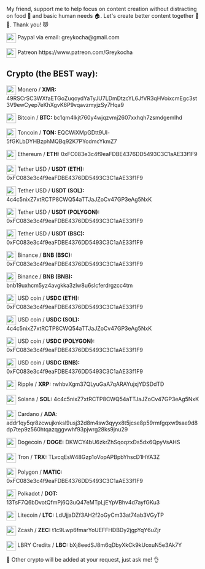 My friend, support me to help focus on content creation without distracting on food 🍞 and basic human needs 🏠. Let's create better content together 🤜🤛. Thank you! 😻

<p><img width="25" valign="middle" src="https://1000logos.net/wp-content/uploads/2017/05/emblem-Paypal.jpg"> Paypal via email: greykocha@gmail.com </p>
<p><img width="25" valign="middle" src="https://c5.patreon.com/external/favicon/rebrand/favicon.ico?v=af5597c2ef"> Patreon https://www.patreon.com/Greykocha</p>
<h2>Crypto (the BEST way):</h2>
<p><img width="25" valign="middle" src="https://s2.coinmarketcap.com/static/img/coins/64x64/328.png"> Monero / <b>XMR:</b> 49RSCrSC3WXfaETGoZuqoydYaTyJU7LDmDtzcYL6JfVR3qHVoixcmEgc3st3V9ewCyep7eKhXgvK6P9vqavzmyjzSy7Hqa9</p>
<p><img width="25" valign="middle" src="https://s2.coinmarketcap.com/static/img/coins/64x64/1.png"> Bitcoin / <b>BTC:</b> bc1qm4lkjt760y4wjqzvmj2607xxhqh7zsmdgemlhd</p>
<p><img width="25" valign="middle" src="https://s2.coinmarketcap.com/static/img/coins/64x64/11419.png"> Toncoin / <b>TON:</b> EQCWiXMpGDtt9Ul-5fGKLbDYHBzphMQBq92K7PYcdmcYkmZ7</p>
<p><img width="25" valign="middle" src="https://s2.coinmarketcap.com/static/img/coins/64x64/1027.png"> Ethereum / <b>ETH:</b> 0xFC083e3c4f9eaFDBE4376DD5493C3C1aAE33f1F9</p>
<p><img width="25" valign="middle" src="https://s2.coinmarketcap.com/static/img/coins/64x64/825.png"> Tether USD / <b>USDT (ETH):</b> 0xFC083e3c4f9eaFDBE4376DD5493C3C1aAE33f1F9</p>
<p><img width="25" valign="middle" src="https://s2.coinmarketcap.com/static/img/coins/64x64/825.png"> Tether USD / <b>USDT (SOL):</b> 4c4c5nixZ7xtRCTP8CWQ54aTTJaJZoCv47GP3eAg5NxK</p>
<p><img width="25" valign="middle" src="https://s2.coinmarketcap.com/static/img/coins/64x64/825.png"> Tether USD / <b>USDT (POLYGON):</b> 0xFC083e3c4f9eaFDBE4376DD5493C3C1aAE33f1F9</p>
<p><img width="25" valign="middle" src="https://s2.coinmarketcap.com/static/img/coins/64x64/825.png"> Tether USD / <b>USDT (BSC):</b> 0xFC083e3c4f9eaFDBE4376DD5493C3C1aAE33f1F9</p>
<p><img width="25" valign="middle" src="https://s2.coinmarketcap.com/static/img/coins/64x64/1839.png"> Binance / <b>BNB (BSC):</b> 0xFC083e3c4f9eaFDBE4376DD5493C3C1aAE33f1F9</p>
<p><img width="25" valign="middle" src="https://s2.coinmarketcap.com/static/img/coins/64x64/1839.png"> Binance / <b>BNB (BNB):</b> bnb19uxhcm5yz4avgkka3zlw8u6slcferdrgzcc4tm</p>
<p><img width="25" valign="middle" src="https://s2.coinmarketcap.com/static/img/coins/64x64/3408.png"> USD coin / <b>USDC (ETH):</b> 0xFC083e3c4f9eaFDBE4376DD5493C3C1aAE33f1F9</p>
<p><img width="25" valign="middle" src="https://s2.coinmarketcap.com/static/img/coins/64x64/3408.png"> USD coin / <b>USDC (SOL):</b> 4c4c5nixZ7xtRCTP8CWQ54aTTJaJZoCv47GP3eAg5NxK</p>
<p><img width="25" valign="middle" src="https://s2.coinmarketcap.com/static/img/coins/64x64/3408.png"> USD coin / <b>USDC (POLYGON):</b> 0xFC083e3c4f9eaFDBE4376DD5493C3C1aAE33f1F9</p>
<p><img width="25" valign="middle" src="https://s2.coinmarketcap.com/static/img/coins/64x64/3408.png"> USD coin / <b>USDC (BNB):</b> 0xFC083e3c4f9eaFDBE4376DD5493C3C1aAE33f1F9</p>
<p><img width="25" valign="middle" src="https://s2.coinmarketcap.com/static/img/coins/64x64/52.png"> Ripple / <b>XRP:</b> rwhbvXgm37QLyuGaA7qARAYujxjYDSDdTD</p>
<p><img width="25" valign="middle" src="https://s2.coinmarketcap.com/static/img/coins/64x64/5426.png"> Solana / <b>SOL:</b> 4c4c5nixZ7xtRCTP8CWQ54aTTJaJZoCv47GP3eAg5NxK</p>
<p><img width="25" valign="middle" src="https://s2.coinmarketcap.com/static/img/coins/64x64/2010.png"> Cardano / <b>ADA</b>: addr1qy5qr8zcwujknksl9usj32d8m4sw3qyyx8t5jcse8p59rmfgqxw9sae9d8dp7tep9z560htqazqggvwhf93pjwrg28ks9jnu29</p>
<p><img width="25" valign="middle" src="https://s2.coinmarketcap.com/static/img/coins/64x64/74.png"> Dogecoin / <b>DOGE:</b> DKWCY4bU6zkrZhSqoqzxDs5dx6QpyVsAHS</p>
<p><img width="25" valign="middle" src="https://s2.coinmarketcap.com/static/img/coins/64x64/1958.png"> Tron / <b>TRX:</b> TLvcqEsW48Gzp1oVopAPBpbYhscD1HYA3Z</p>
<p><img width="25" valign="middle" src="https://s2.coinmarketcap.com/static/img/coins/64x64/3890.png"> Polygon / <b>MATIC:</b> 0xFC083e3c4f9eaFDBE4376DD5493C3C1aAE33f1F9</p>
<p><img width="25" valign="middle" src="https://s2.coinmarketcap.com/static/img/coins/64x64/6636.png"> Polkadot / <b>DOT:</b> 13TsF7Q6bDvotQfmPj6Q3uQ47eMTpLjEYpVBhv4d7ayfGKu3</p>
<p><img width="25" valign="middle" src="https://s2.coinmarketcap.com/static/img/coins/64x64/2.png"> Litecoin / <b>LTC:</b> LdUjjaDZf3AH2f2oGyCm33at74ab3VGyTP</p>
<p><img width="25" valign="middle" src="https://s2.coinmarketcap.com/static/img/coins/64x64/1437.png"> Zcash / <b>ZEC:</b> t1c9Lwp6fmarYoUEFFHDBDy2jgpYqY6uZjr</p>
<p><img width="25" valign="middle" src="https://s2.coinmarketcap.com/static/img/coins/64x64/1298.png"> LBRY Credits / <b>LBC:</b> bXj8eedSJ8m6qDbyXkCk9kUoxuN5e3Ak7Y</p>

<p>💬 Other crypto will be added at your request, just ask me! 👌</p>
